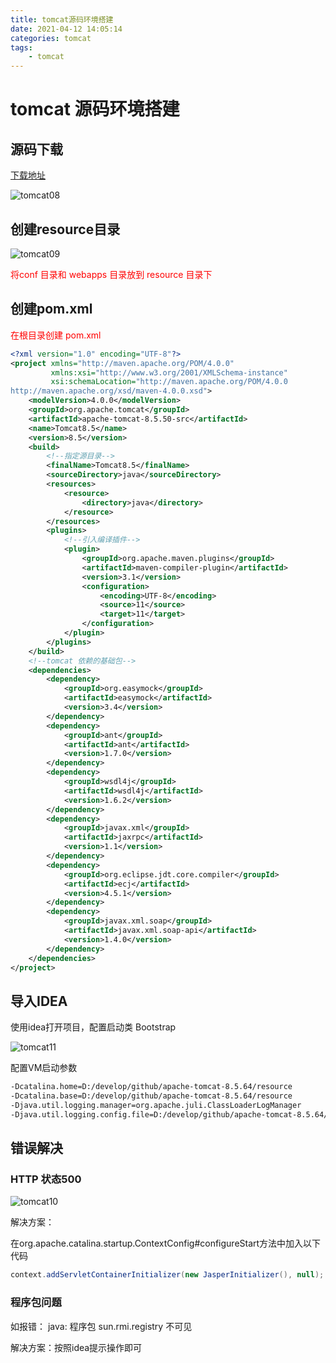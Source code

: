```yaml
---
title: tomcat源码环境搭建
date: 2021-04-12 14:05:14
categories: tomcat
tags:
	- tomcat
---
```


# tomcat 源码环境搭建

## 源码下载

[下载地址](https://tomcat.apache.org/)

<!-- more -->

![tomcat08](http://tencent.fengabner.com/ap-guangzhoutomcat08-1617797507419.png)

## 创建resource目录

![tomcat09](http://tencent.fengabner.com/ap-guangzhoutomcat09.png)

<font color='red'>将conf 目录和 webapps 目录放到 resource 目录下</font>

## 创建pom.xml

<font color='red'>在根目录创建 pom.xml</font>

```xml
<?xml version="1.0" encoding="UTF-8"?>
<project xmlns="http://maven.apache.org/POM/4.0.0"
         xmlns:xsi="http://www.w3.org/2001/XMLSchema-instance"
         xsi:schemaLocation="http://maven.apache.org/POM/4.0.0
http://maven.apache.org/xsd/maven-4.0.0.xsd">
    <modelVersion>4.0.0</modelVersion>
    <groupId>org.apache.tomcat</groupId>
    <artifactId>apache-tomcat-8.5.50-src</artifactId>
    <name>Tomcat8.5</name>
    <version>8.5</version>
    <build>
        <!--指定源⽬录-->
        <finalName>Tomcat8.5</finalName>
        <sourceDirectory>java</sourceDirectory>
        <resources>
            <resource>
                <directory>java</directory>
            </resource>
        </resources>
        <plugins>
            <!--引⼊编译插件-->
            <plugin>
                <groupId>org.apache.maven.plugins</groupId>
                <artifactId>maven-compiler-plugin</artifactId>
                <version>3.1</version>
                <configuration>
                    <encoding>UTF-8</encoding>
                    <source>11</source>
                    <target>11</target>
                </configuration>
            </plugin>
        </plugins>
    </build>
    <!--tomcat 依赖的基础包-->
    <dependencies>
        <dependency>
            <groupId>org.easymock</groupId>
            <artifactId>easymock</artifactId>
            <version>3.4</version>
        </dependency>
        <dependency>
            <groupId>ant</groupId>
            <artifactId>ant</artifactId>
            <version>1.7.0</version>
        </dependency>
        <dependency>
            <groupId>wsdl4j</groupId>
            <artifactId>wsdl4j</artifactId>
            <version>1.6.2</version>
        </dependency>
        <dependency>
            <groupId>javax.xml</groupId>
            <artifactId>jaxrpc</artifactId>
            <version>1.1</version>
        </dependency>
        <dependency>
            <groupId>org.eclipse.jdt.core.compiler</groupId>
            <artifactId>ecj</artifactId>
            <version>4.5.1</version>
        </dependency>
        <dependency>
            <groupId>javax.xml.soap</groupId>
            <artifactId>javax.xml.soap-api</artifactId>
            <version>1.4.0</version>
        </dependency>
    </dependencies>
</project>
```

## 导入IDEA

使用idea打开项目，配置启动类 Bootstrap 

![tomcat11](http://tencent.fengabner.com/ap-guangzhoutomcat11.png)

配置VM启动参数

```xml
-Dcatalina.home=D:/develop/github/apache-tomcat-8.5.64/resource
-Dcatalina.base=D:/develop/github/apache-tomcat-8.5.64/resource
-Djava.util.logging.manager=org.apache.juli.ClassLoaderLogManager
-Djava.util.logging.config.file=D:/develop/github/apache-tomcat-8.5.64/resource/conf/logging.properties
```

## 错误解决

###  HTTP 状态500

![tomcat10](http://tencent.fengabner.com/ap-guangzhoutomcat10.png)

解决方案：

在org.apache.catalina.startup.ContextConfig#configureStart方法中加入以下代码

```java
context.addServletContainerInitializer(new JasperInitializer(), null);
```

### 程序包问题

如报错： java: 程序包 sun.rmi.registry 不可见

解决方案：按照idea提示操作即可
